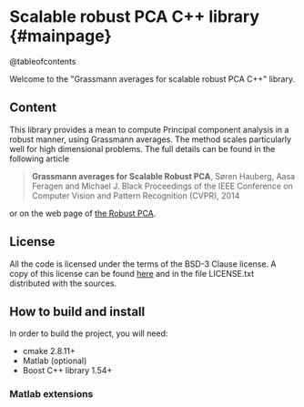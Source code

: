 Scalable robust PCA C++ library                         {#mainpage}
============

@tableofcontents


Welcome to the "Grassmann averages for scalable robust PCA C++" library.

Content
-------
This library provides a mean to compute Principal component analysis in a robust manner, using Grassmann averages. The method scales particularly well
for high dimensional problems. The full details can be found in the following article 

> **Grassmann averages for Scalable Robust PCA**, Søren Hauberg, Aasa Feragen and Michael J. Black
> Proceedings of the IEEE Conference on Computer Vision and Pattern Recognition (CVPR), 2014

or on the web page of [the Robust PCA](http://ps.is.tuebingen.mpg.de/project/Robust_PCA). 

License
-------
All the code is licensed under the terms of the BSD-3 Clause license. A copy of this license can be found [here](http://opensource.org/licenses/BSD-3-Clause) and in the file LICENSE.txt distributed with the sources.


How to build and install
--------------

In order to build the project, you will need:
- cmake 2.8.11+
- Matlab (optional)
- Boost C++ library 1.54+

### Matlab extensions